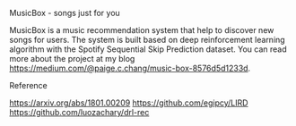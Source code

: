 MusicBox - songs just for you

MusicBox is a music recommendation system that help to discover new songs for users. The system is built based on deep reinforcement learning algorithm with the Spotify Sequential Skip Prediction dataset. You can read more about the project at my blog https://medium.com/@paige.c.chang/music-box-8576d5d1233d.

Reference

https://arxiv.org/abs/1801.00209
https://github.com/egipcy/LIRD
https://github.com/luozachary/drl-rec

